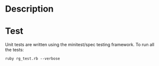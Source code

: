 # Description



# Test

Unit tests are written using the minitest/spec testing framework. To run all the tests:

    ruby rg_test.rb --verbose